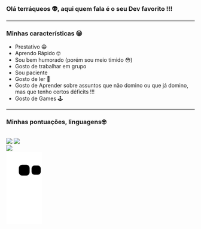 ### Olá terráqueos 👽, aqui quem fala é o seu Dev favorito !!!
-----------------------------------------------------------------------------------------------
### Minhas características 😁

- Prestativo 😁
- Aprendo Rápido 🤓
- Sou bem humorado (porém sou meio timido 😳)
- Gosto de trabalhar em grupo 
- Sou paciente
- Gosto de ler 📗
- Gosto de Aprender sobre assuntos que não domino ou que já domino, mas que tenho certos déficits !!!
- Gosto de Games 🕹
-----------------------------------------------------------------------------------------------
### Minhas pontuações, linguagens🤓
<br>
<div style="display: inline_block">
  <img src="https://github-readme-stats.vercel.app/api?username=AdrianRezendeDev&show_icons=true&theme=tokyonight&include_all_commits=true&count_private=true">
  <img src="https://github-readme-stats.vercel.app/api/top-langs/?username=AdrianRezendeDev&theme=tokyonight">
</div>
<div>
  <a href="mailto:adripropostas@gmail.com" target="_blank"><img src="https://img.shields.io/badge/-Gmail-%23333?style=for-the-badge&logo=gmail&logoColor=white"></a>
</div>
 <div>
  <img src="https://github.com/AdrianRezendeDev/AdrianRezendeDev/blob/output/github-contribution-grid-snake.svg">
 </div>

